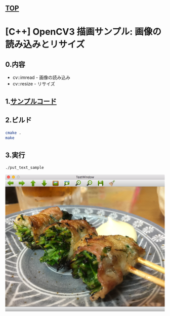 [TOP](https://github.com/maemori/OpenCV3_Sample/)
----

# [C++] OpenCV3 描画サンプル: 画像の読み込みとリサイズ

## 0.内容

* cv::imread - 画像の読み込み
* cv::resize - リサイズ

## 1.[サンプルコード](./main.cpp)

## 2.ビルド

``` bash
cmake .
make
```

## 3.実行

``` bash
./put_text_sample
```

![実行結果イメージ](./etc/Execution_result/sample_01.png)
